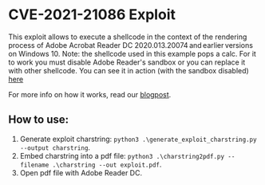 # CVE-2021-21086 Exploit
This exploit allows to execute a shellcode in the context of the rendering process of Adobe Acrobat Reader DC 2020.013.20074 and earlier versions on Windows 10.
Note: the shellcode used in this example pops a calc. For it to work you must disable Adobe Reader's sandbox or you can replace it with other shellcode.
You can see it in action (with the sandbox disabled) [here](https://www.youtube.com/watch?v=DlgtEqGRzwU)

For more info on how it works, read our [blogpost](https://medium.com/faraday/who-needs-js-when-youve-got-turing-complete-fonts-c6a9cadbb665).


## How to use:
1. Generate exploit charstring: `python3 .\generate_exploit_charstring.py --output charstring`.
2. Embed charstring into a pdf file: `python3 .\charstring2pdf.py --filename .\charstring --out exploit.pdf`.
3. Open pdf file with Adobe Reader DC.
